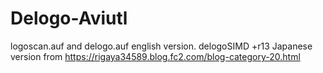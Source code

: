 # Delogo-Aviutl
logoscan.auf and delogo.auf english version.
delogoSIMD +r13 Japanese version from https://rigaya34589.blog.fc2.com/blog-category-20.html
